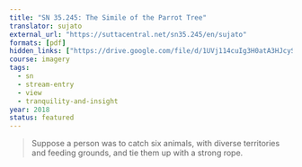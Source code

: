 ```yaml
---
title: "SN 35.245: The Simile of the Parrot Tree"
translator: sujato
external_url: "https://suttacentral.net/sn35.245/en/sujato"
formats: [pdf]
hidden_links: ["https://drive.google.com/file/d/1UVj114cuIg3H0atA3HJcySE5paz5QX_X"]
course: imagery
tags:
  - sn
  - stream-entry
  - view
  - tranquility-and-insight
year: 2018
status: featured
---
```


> Suppose a person was to catch six animals, with diverse territories and feeding grounds, and tie them up with a strong rope.
